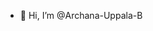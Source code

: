 - 👋 Hi, I’m @Archana-Uppala-B


<!---
Archana-Uppala-B/Archana-Uppala-B is a ✨ special ✨ repository because its `README.md` (this file) appears on your GitHub profile.
You can click the Preview link to take a look at your changes.
--->
